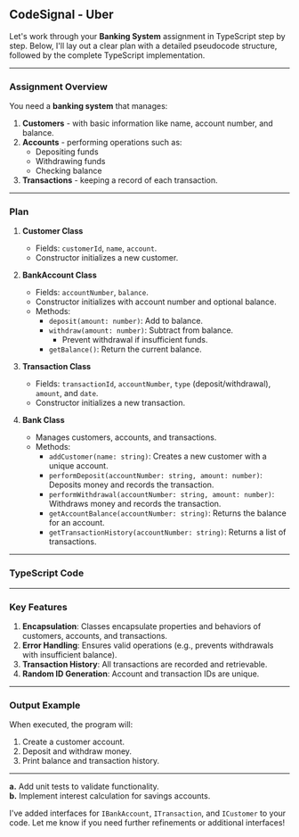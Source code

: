 ## CodeSignal - Uber

Let's work through your **Banking System** assignment in TypeScript step by step. Below, I'll lay out a clear plan with a detailed pseudocode structure, followed by the complete TypeScript implementation.

---

### **Assignment Overview**
You need a **banking system** that manages:
1. **Customers** - with basic information like name, account number, and balance.
2. **Accounts** - performing operations such as:
   - Depositing funds
   - Withdrawing funds
   - Checking balance
3. **Transactions** - keeping a record of each transaction.

---

### **Plan**

1. **Customer Class**
   - Fields: `customerId`, `name`, `account`.
   - Constructor initializes a new customer.

2. **BankAccount Class**
   - Fields: `accountNumber`, `balance`.
   - Constructor initializes with account number and optional balance.
   - Methods:
     - `deposit(amount: number)`: Add to balance.
     - `withdraw(amount: number)`: Subtract from balance.
       - Prevent withdrawal if insufficient funds.
     - `getBalance()`: Return the current balance.

3. **Transaction Class**
   - Fields: `transactionId`, `accountNumber`, `type` (deposit/withdrawal), `amount`, and `date`.
   - Constructor initializes a new transaction.

4. **Bank Class**
   - Manages customers, accounts, and transactions.
   - Methods:
     - `addCustomer(name: string)`: Creates a new customer with a unique account.
     - `performDeposit(accountNumber: string, amount: number)`: Deposits money and records the transaction.
     - `performWithdrawal(accountNumber: string, amount: number)`: Withdraws money and records the transaction.
     - `getAccountBalance(accountNumber: string)`: Returns the balance for an account.
     - `getTransactionHistory(accountNumber: string)`: Returns a list of transactions.

---

### **TypeScript Code**

---

### **Key Features**
1. **Encapsulation**: Classes encapsulate properties and behaviors of customers, accounts, and transactions.
2. **Error Handling**: Ensures valid operations (e.g., prevents withdrawals with insufficient balance).
3. **Transaction History**: All transactions are recorded and retrievable.
4. **Random ID Generation**: Account and transaction IDs are unique.

---

### **Output Example**
When executed, the program will:
1. Create a customer account.
2. Deposit and withdraw money.
3. Print balance and transaction history.

---

**a.** Add unit tests to validate functionality.  
**b.** Implement interest calculation for savings accounts.

I've added interfaces for `IBankAccount`, `ITransaction`, and `ICustomer` to your code. Let me know if you need further refinements or additional interfaces!